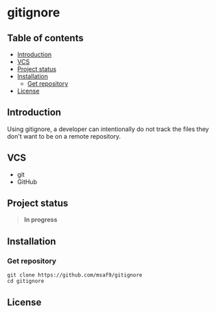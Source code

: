 <h1> gitignore </h1>

<h2>Table of contents</h2>

- [Introduction](#introduction)
- [VCS](#vcs)
- [Project status](#project-status)
- [Installation](#installation)
  - [Get repository](#get-repository)
- [License](#license)

## Introduction
Using gitignore, a developer can intentionally do not track the files they don't want to be on a remote repository.

## VCS
- git
- GitHub

## Project status

> **In progress**

## Installation

### Get repository

```git
git clone https://github.com/msaf9/gitignore
cd gitignore
```

## License
